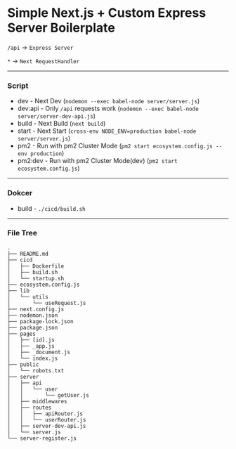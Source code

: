 # Simple Next.js + Custom Express Server Boilerplate

`/api` -> `Express Server`

`*` -> `Next RequestHandler`

---

### Script

- dev - Next Dev (`nodemon --exec babel-node server/server.js`)
- dev:api - Only `/api` requests work (`nodemon --exec babel-node server/server-dev-api.js`)
- build - Next Build (`next build`)
- start - Next Start (`cross-env NODE_ENV=production babel-node server/server.js`)
- pm2 - Run with pm2 Cluster Mode (`pm2 start ecosystem.config.js --env production`)
- pm2:dev - Run with pm2 Cluster Mode(dev) (`pm2 start ecosystem.config.js`)

---

### Dokcer

- build - `./cicd/build.sh`

---

### File Tree

```
.
├── README.md
├── cicd
│   ├── Dockerfile
│   ├── build.sh
│   └── startup.sh
├── ecosystem.config.js
├── lib
│   └── utils
│       └── useRequest.js
├── next.config.js
├── nodemon.json
├── package-lock.json
├── package.json
├── pages
│   ├── [id].js
│   ├── _app.js
│   ├── _document.js
│   └── index.js
├── public
│   └── robots.txt
├── server
│   ├── api
│   │   └── user
│   │       └── getUser.js
│   ├── middlewares
│   ├── routes
│   │   ├── apiRouter.js
│   │   └── userRouter.js
│   ├── server-dev-api.js
│   └── server.js
└── server-register.js
```
